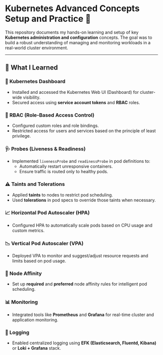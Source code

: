# Kubernetes Advanced Concepts Setup and Practice 🚀

This repository documents my hands-on learning and setup of key **Kubernetes administration and configuration** concepts. The goal was to build a robust understanding of managing and monitoring workloads in a real-world cluster environment.

---

## 📌 What I Learned

### 🧩 Kubernetes Dashboard
- Installed and accessed the Kubernetes Web UI (Dashboard) for cluster-wide visibility.
- Secured access using **service account tokens** and **RBAC** roles.

### 🔐 RBAC (Role-Based Access Control)
- Configured custom roles and role bindings.
- Restricted access for users and services based on the principle of least privilege.

### 🩺 Probes (Liveness & Readiness)
- Implemented `livenessProbe` and `readinessProbe` in pod definitions to:
  - Automatically restart unresponsive containers.
  - Ensure traffic is routed only to healthy pods.

### ⚠️ Taints and Tolerations
- Applied **taints** to nodes to restrict pod scheduling.
- Used **tolerations** in pod specs to override those taints when necessary.

### 📈 Horizontal Pod Autoscaler (HPA)
- Configured HPA to automatically scale pods based on CPU usage and custom metrics.

### 📉 Vertical Pod Autoscaler (VPA)
- Deployed VPA to monitor and suggest/adjust resource requests and limits based on pod usage.

### 🧲 Node Affinity
- Set up **required** and **preferred** node affinity rules for intelligent pod scheduling.

### 📊 Monitoring
- Integrated tools like **Prometheus** and **Grafana** for real-time cluster and application monitoring.

### 📝 Logging
- Enabled centralized logging using **EFK (Elasticsearch, Fluentd, Kibana)** or **Loki + Grafana** stack.
